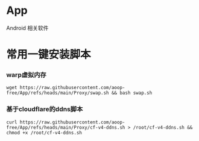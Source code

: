 # App
Android 相关软件


# 常用一键安装脚本
### warp虚拟内存
```
wget https://raw.githubusercontent.com/aoop-free/App/refs/heads/main/Proxy/swap.sh && bash swap.sh
```
### 基于cloudflare的ddns脚本
```
curl https://raw.githubusercontent.com/aoop-free/App/refs/heads/main/Proxy/cf-v4-ddns.sh > /root/cf-v4-ddns.sh && chmod +x /root/cf-v4-ddns.sh
```
